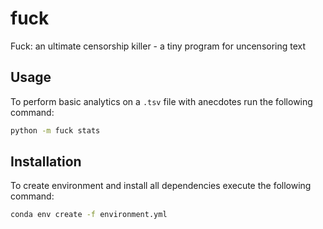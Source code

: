# fuck

Fuck: an ultimate censorship killer - a tiny program for uncensoring text

## Usage

To perform basic analytics on a `.tsv` file with anecdotes run the following command:

```sh
python -m fuck stats
```

## Installation

To create environment and install all dependencies execute the following command:

```sh
conda env create -f environment.yml
```
